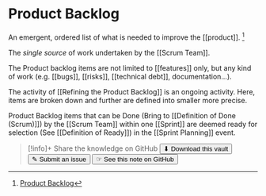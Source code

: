 # Product Backlog

An emergent, ordered list of what is needed to improve the [[product]]. [^1]

The _single source_ of work undertaken by the [[Scrum Team]].

The Product backlog items are not limited to [[features]] only, but any kind of work (e.g. [[bugs]], [[risks]], [[technical debt]], documentation...).

The activity of [[Refining the Product Backlog]] is an ongoing activity. Here, items are broken down and further are defined into smaller more precise.

Product Backlog items that can be Done (Bring to [[Definition of Done (Scrum)]]) by the [[Scrum Team]] within one [[Sprint]] are deemed ready for selection (See [[Definition of Ready]]) in the [[Sprint Planning]] event.

[^1]: [Product Backlog](https://scrumguides.org/scrum-guide.html#product-backlog)


> [!info]+ Share the knowledge on GitHub
> [<button>⬇ Download this vault</button>](https://github.com/mauvera94/Agile-Multiverse) [<button> ✎ Submit an issue</button>](https://github.com/mauvera94/Agile-Multiverse/issues) [<button> ☞ See this note on GitHub</button>](<https://github.com/mauvera94/Agile-Multiverse/blob/main/Agile_Multiverse/Product Backlog.md>)